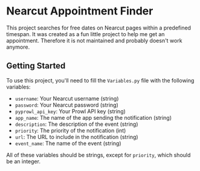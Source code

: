 # Nearcut Appointment Finder

This project searches for free dates on Nearcut pages within a predefined timespan. It was created as a fun little project to help me get an appointment. Therefore it is not maintained and probably doesn't work anymore.

## Getting Started

To use this project, you'll need to fill the `Variables.py` file with the following variables:

- `username`: Your Nearcut username (string)
- `password`: Your Nearcut password (string)
- `pyprowl_api_key`: Your Prowl API key (string)
- `app_name`: The name of the app sending the notification (string)
- `description`: The description of the event (string)
- `priority`: The priority of the notification (int)
- `url`: The URL to include in the notification (string)
- `event_name`: The name of the event (string)

All of these variables should be strings, except for `priority`, which should be an integer.
